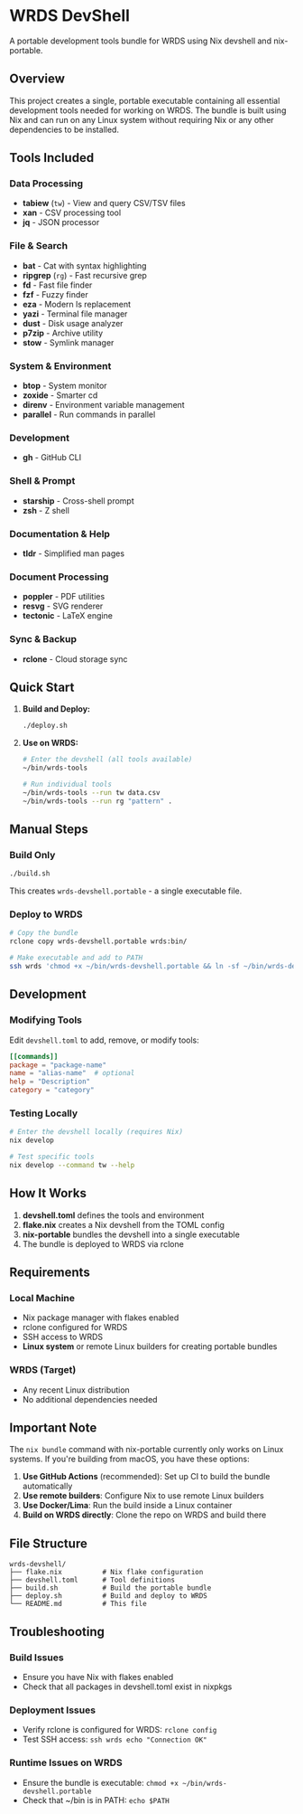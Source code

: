 # WRDS DevShell

A portable development tools bundle for WRDS using Nix devshell and nix-portable.

## Overview

This project creates a single, portable executable containing all essential development tools needed for working on WRDS. The bundle is built using Nix and can run on any Linux system without requiring Nix or any other dependencies to be installed.

## Tools Included

### Data Processing
- **tabiew** (`tw`) - View and query CSV/TSV files
- **xan** - CSV processing tool
- **jq** - JSON processor

### File & Search
- **bat** - Cat with syntax highlighting
- **ripgrep** (`rg`) - Fast recursive grep
- **fd** - Fast file finder
- **fzf** - Fuzzy finder
- **eza** - Modern ls replacement
- **yazi** - Terminal file manager
- **dust** - Disk usage analyzer
- **p7zip** - Archive utility
- **stow** - Symlink manager

### System & Environment
- **btop** - System monitor
- **zoxide** - Smarter cd
- **direnv** - Environment variable management
- **parallel** - Run commands in parallel

### Development
- **gh** - GitHub CLI

### Shell & Prompt
- **starship** - Cross-shell prompt
- **zsh** - Z shell

### Documentation & Help
- **tldr** - Simplified man pages

### Document Processing
- **poppler** - PDF utilities
- **resvg** - SVG renderer
- **tectonic** - LaTeX engine

### Sync & Backup
- **rclone** - Cloud storage sync

## Quick Start

1. **Build and Deploy:**
   ```bash
   ./deploy.sh
   ```

2. **Use on WRDS:**
   ```bash
   # Enter the devshell (all tools available)
   ~/bin/wrds-tools

   # Run individual tools
   ~/bin/wrds-tools --run tw data.csv
   ~/bin/wrds-tools --run rg "pattern" .
   ```

## Manual Steps

### Build Only
```bash
./build.sh
```
This creates `wrds-devshell.portable` - a single executable file.

### Deploy to WRDS
```bash
# Copy the bundle
rclone copy wrds-devshell.portable wrds:bin/

# Make executable and add to PATH
ssh wrds 'chmod +x ~/bin/wrds-devshell.portable && ln -sf ~/bin/wrds-devshell.portable ~/bin/wrds-tools'
```

## Development

### Modifying Tools

Edit `devshell.toml` to add, remove, or modify tools:

```toml
[[commands]]
package = "package-name"
name = "alias-name"  # optional
help = "Description"
category = "category"
```

### Testing Locally

```bash
# Enter the devshell locally (requires Nix)
nix develop

# Test specific tools
nix develop --command tw --help
```

## How It Works

1. **devshell.toml** defines the tools and environment
2. **flake.nix** creates a Nix devshell from the TOML config
3. **nix-portable** bundles the devshell into a single executable
4. The bundle is deployed to WRDS via rclone

## Requirements

### Local Machine
- Nix package manager with flakes enabled
- rclone configured for WRDS
- SSH access to WRDS
- **Linux system** or remote Linux builders for creating portable bundles

### WRDS (Target)
- Any recent Linux distribution
- No additional dependencies needed

## Important Note

The `nix bundle` command with nix-portable currently only works on Linux systems. If you're building from macOS, you have these options:

1. **Use GitHub Actions** (recommended): Set up CI to build the bundle automatically
2. **Use remote builders**: Configure Nix to use remote Linux builders
3. **Use Docker/Lima**: Run the build inside a Linux container
4. **Build on WRDS directly**: Clone the repo on WRDS and build there

## File Structure

```
wrds-devshell/
├── flake.nix          # Nix flake configuration
├── devshell.toml      # Tool definitions
├── build.sh           # Build the portable bundle
├── deploy.sh          # Build and deploy to WRDS
└── README.md          # This file
```

## Troubleshooting

### Build Issues
- Ensure you have Nix with flakes enabled
- Check that all packages in devshell.toml exist in nixpkgs

### Deployment Issues
- Verify rclone is configured for WRDS: `rclone config`
- Test SSH access: `ssh wrds echo "Connection OK"`

### Runtime Issues on WRDS
- Ensure the bundle is executable: `chmod +x ~/bin/wrds-devshell.portable`
- Check that ~/bin is in PATH: `echo $PATH`